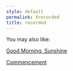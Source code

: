 ```yaml
---
style: default
permalink: Xrecorded
title: recorded
---
```

You may also like:

[Good Morning, Sunshine](http://scp-wiki.net/wayward-intermission)

[Commencement](http://scp-wiki.net/wayward-commencement)
